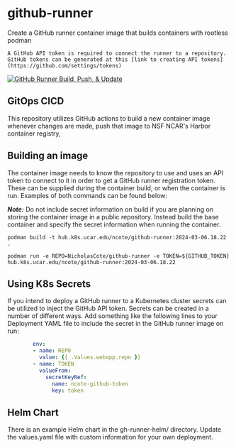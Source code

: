 # github-runner
Create a GitHub runner container image that builds containers with rootless podman

```{note}
A GitHub API token is required to connect the runner to a repository. GitHub tokens can be generated at this [link to creating API tokens](https://github.com/settings/tokens)
```

[![GitHub Runner Build, Push, & Update](https://github.com/NicholasCote/github-runner/actions/workflows/gh-runner-build.yaml/badge.svg)](https://github.com/NicholasCote/github-runner/actions/workflows/gh-runner-build.yaml)

## GitOps CICD

This repository utilizes GitHub actions to build a new container image whenever changes are made, push that image to NSF NCAR's Harbor container registry, 

## Building an image

The container image needs to know the repository to use and uses an API token to connect to it in order to get a GitHub runner registration token. These can be supplied during the container build, or when the container is run. Examples of both commands can be found below:

***Note:*** Do not include secret information on build if you are planning on storing the container image in a public repository. Instead build the base container and specify the secret information when running the container. 

`podman build -t hub.k8s.ucar.edu/ncote/github-runner:2024-03-06.18.22 .`

```
podman run -e REPO=NicholasCote/github-runner -e TOKEN=${GITHUB_TOKEN} hub.k8s.ucar.edu/ncote/github-runner:2024-03-06.18.22
```

## Using K8s Secrets

If you intend to deploy a GitHub runner to a Kubernetes cluster secrets can be utilized to inject the GitHub API token. Secrets can be created in a number of different ways. Add something like the following lines to your Deployment YAML file to include the secret in the GitHub runner image on run:

```yaml
        env:
        - name: REPO
          value: {{ .Values.webapp.repo }}
        - name: TOKEN
          valueFrom:
            secretKeyRef:
              name: ncote-github-token
              key: token
```

## Helm Chart

There is an example Helm chart in the gh-runner-helm/ directory. Update the values.yaml file with custom information for your own deployment.